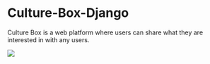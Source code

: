 # Culture-Box-Django
Culture Box is a web platform where users can share what they are interested in with any users.

![](https://i.gyazo.com/896f4e89e17ce54f8ab398b9cedd0535.png)
